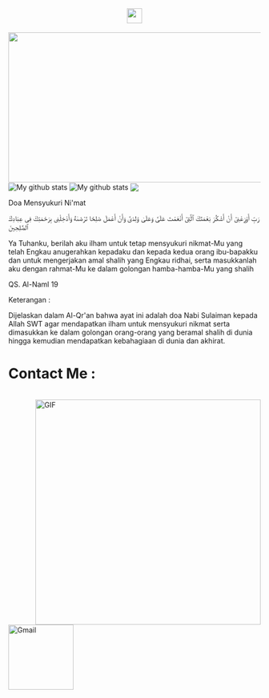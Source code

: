 

<div align="center">
<h2> <img src="https://emojis.slackmojis.com/emojis/images/1588315024/8823/hyperkitty.gif?1588315024" width="30" /> </h2>
  <img src="https://media.giphy.com/media/dWesBcTLavkZuG35MI/giphy.gif" width="600" height="300"/>
</div>
<img align="center" src="https://github-readme-streak-stats.herokuapp.com?user=timcreative&theme=vue-dark&hide_border=true&date_format=M%20j%5B%2C%20Y%5D" alt="My github stats" />

<img align="center" src="https://github-readme-stats.vercel.app/api?username=timcreative&show_icons=true&include_all_commits=true&theme=cobalt&hide_border=true" alt="My github stats" /> 

<img align="center" src="https://github-readme-stats.vercel.app/api/top-langs/?username=timcreative&layout=compact&theme=cobalt&hide_border=true" />


Doa Mensyukuri Ni'mat

رَبِّ أَوْزِعْنِىٓ أَنْ أَشْكُرَ نِعْمَتَكَ ٱلَّتِىٓ أَنْعَمْتَ عَلَىَّ وَعَلَىٰ وَٰلِدَىَّ وَأَنْ أَعْمَلَ صَٰلِحًا تَرْضَىٰهُ وَأَدْخِلْنِى بِرَحْمَتِكَ فِى عِبَادِكَ ٱلصَّٰلِحِينَ


 
Ya Tuhanku, berilah aku ilham untuk tetap mensyukuri nikmat-Mu yang telah Engkau anugerahkan kepadaku dan kepada kedua orang ibu-bapakku dan untuk mengerjakan amal shalih yang Engkau ridhai, serta masukkanlah aku dengan rahmat-Mu ke dalam golongan hamba-hamba-Mu yang shalih


QS. Al-Naml 19


Keterangan :



Dijelaskan dalam Al-Qr'an bahwa ayat ini adalah doa Nabi Sulaiman kepada Allah SWT agar mendapatkan ilham untuk mensyukuri nikmat serta dimasukkan ke dalam golongan orang-orang yang beramal shalih di dunia hingga kemudian mendapatkan kebahagiaan di dunia dan akhirat.

# Contact Me :

<p>
 </br>


<img hight="320" width="450" align="right" alt="GIF" src="https://github.com/Xx-Ashutosh-xX/Xx-Ashutosh-xX/blob/master/assets/93195.gif">


<a href="mailto:apeto639@gmail.com">
 <img align="left" alt="Gmail" width="130" hight="100" src="https://github.com/Xx-Ashutosh-xX/Xx-Ashutosh-xX/blob/master/assets/icons/gmail.png" />
</a>
<a 
<h2 align="left">
 <abc>
  
  
